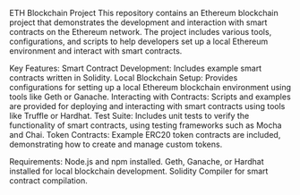 ETH Blockchain Project
This repository contains an Ethereum blockchain project that demonstrates the development and interaction with smart contracts on the Ethereum network. The project includes various tools, configurations, and scripts to help developers set up a local Ethereum environment and interact with smart contracts.

Key Features:
Smart Contract Development: Includes example smart contracts written in Solidity.
Local Blockchain Setup: Provides configurations for setting up a local Ethereum blockchain environment using tools like Geth or Ganache.
Interacting with Contracts: Scripts and examples are provided for deploying and interacting with smart contracts using tools like Truffle or Hardhat.
Test Suite: Includes unit tests to verify the functionality of smart contracts, using testing frameworks such as Mocha and Chai.
Token Contracts: Example ERC20 token contracts are included, demonstrating how to create and manage custom tokens.

Requirements:
Node.js and npm installed.
Geth, Ganache, or Hardhat installed for local blockchain development.
Solidity Compiler for smart contract compilation.

